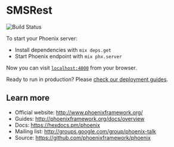# SMSRest

![Build Status](https://codebuild.us-east-1.amazonaws.com/badges?uuid=eyJlbmNyeXB0ZWREYXRhIjoiWXk2VTlIRCtSTlh2UHhiRnZNUlpUSit1ZGE1Y3ZtT1hGUDQybGVZK0pPQi9JcTJVRVlFelpMM0Vkd2E4NStieVhzc21LSW9seDVWU0J0WDJwb3lTVmVnPSIsIml2UGFyYW1ldGVyU3BlYyI6Inc3K2owaGpKVVFZWTlDVWUiLCJtYXRlcmlhbFNldFNlcmlhbCI6MX0%3D&branch=master)

To start your Phoenix server:

  * Install dependencies with `mix deps.get`
  * Start Phoenix endpoint with `mix phx.server`

Now you can visit [`localhost:4000`](http://localhost:4000) from your browser.

Ready to run in production? Please [check our deployment guides](http://www.phoenixframework.org/docs/deployment).

## Learn more

  * Official website: http://www.phoenixframework.org/
  * Guides: http://phoenixframework.org/docs/overview
  * Docs: https://hexdocs.pm/phoenix
  * Mailing list: http://groups.google.com/group/phoenix-talk
  * Source: https://github.com/phoenixframework/phoenix
